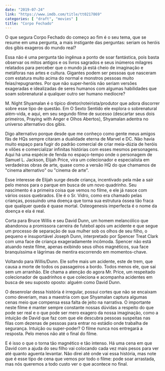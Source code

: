 ```yaml
---
date: "2019-07-24"
link: "https://www.imdb.com/title/tt0217869"
categories: [ "draft", "movies" ]
title: "Corpo Fechado"
---
```

O que segura Corpo Fechado do começo ao fim é o seu tema, que se resume em uma pergunta, a mais instigante das perguntas: seriam os heróis dos gibis exageros do mundo real?

Essa não é uma pergunta tão ingênua a ponto de soar fantástica, pois basta observar os mitos antigos e os livros sagrados e seus inúmeros milagres relatados para perceber que o mundo já está cheio de imaginação e metáforas nas artes e cultura. Gigantes podem ser pessoas que nasceram com estatura muito acima do normal e monstros pessoas muito feias/repugnantes. Por que não super-heróis não seriam versões exageradas e idealizadas de seres humanos com algumas habilidades que soam sobrenatural a qualquer outro ser humano medíocre?

M. Night Shyamalan é o típico diretor/roteirista/produtor que adora discorrer sobre esse tipo de questão. Em O Sexto Sentido ele explora o sobrenatural além-vida, e aqui, em seu segundo filme de sucesso (descartar seus dois primeiros, Praying with Anger e Olhos Abertos), Shyamalan adentra no universo alternativo dos gibis.

Digo alternativo porque desde que me conheço como gente meus amigos fãs de HQs sempre citaram a dualidade eterna de Marvel e DC. Não havia muito espaço para fugir do padrão comercial de criar meia-dúzia de heróis e vilões e comercializar infinitas histórias com esses mesmos personagens. Aqui há uma espécie de fenda no espaço-tempo onde o personagem de Samuel L. Jackson, Elijah Price, vira um colecionador e especialista em verdadeiras obras de arte, quase como a versão HQ do que chamamos de "cinema alternativo" ou "cinema de arte".

Esse interesse de Elijah surge desde criança, incentivado pela mãe a sair pelo menos para o parque em busca de um novo quadrinho. Seu nascimento é a primeira coisa que vemos no filme, e ele já nasce com vários ossos quebrados. Ele é o Sr. Vidro, como era chamado pelas crianças, possuindo uma doença que torna sua estrutura óssea tão fraca que qualquer queda é quase mortal. Osteogenesis imperfecta é o nome da doença e ela é real.

Corta para Bruce Willis e seu David Dunn, um homem melancólico que abandonou a promissora carreira de futebol após um acidente e que segue um processo de separação de sua mulher sob os olhos de seu filho, o pequeno e insuportável Joseph Dunn, interpretado por Spencer Treat Clark com uma face de criança exageradamente incômoda. Spencer não está atuando neste filme, apenas exibindo seus olhos magnéticos, sua face branquíssima e lágrimas de mentira escorrendo em momentos-chave.

Voltando para Willis/Dunn. Ele sofre mais um acidente, este de trem, que causa a morte de todos os passageiros a bordo. Todos menos ele, que sai sem um arranhão. Ele chama a atenção do agora Mr. Price, um respeitado colecionador de quadrinhos e que coleciona e acompanha acidentes em busca de seu suposto oposto: alguém como David Dunn.

O desenrolar dessa história é irregular, possui cortes que não se encaixam como deveriam, mas a maestria com que Shyamalan captura algumas cenas meio que compensa essa falta de jeito na narrativa. O importante neste filme é manter sempre constante nossas dúvidas a respeito do que pode ser real e o que pode ser mero exagero da nossa imaginação, como a intuição de David que faz com que ele descubra pessoas suspeitas nas filas com dezenas de pessoas para entrar no estádio onde trabalha de segurança. Intuição ou super-poder? O filme nunca nos entregará a resposta. Pelo menos não até o final do filme.

E é isso o que o torna tão magnético e tão intenso. Há uma cena em que David com a ajuda do seu filho vai colocando cada vez mais pesos para ver até quanto aguenta levantar. Não direi até onde vai essa história, mas note que é esse tipo de cena que vemos por todo o filme: pode soar arrastada, mas nós queremos a todo custo ver o que acontece no final.
